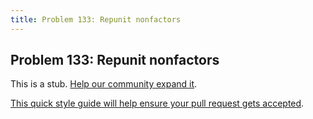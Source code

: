 ```yaml
---
title: Problem 133: Repunit nonfactors
---
```

## Problem 133: Repunit nonfactors

This is a stub. <a href='https://github.com/freecodecamp/guides/tree/master/src/pages/certifications/coding-interview-prep/project-euler/problem-133-repunit-nonfactors/index.md' target='_blank' rel='nofollow'>Help our community expand it</a>.

<a href='https://github.com/freecodecamp/guides/blob/master/README.md' target='_blank' rel='nofollow'>This quick style guide will help ensure your pull request gets accepted</a>.

<!-- The article goes here, in GitHub-flavored Markdown. Feel free to add YouTube videos, images, and CodePen/JSBin embeds  -->

